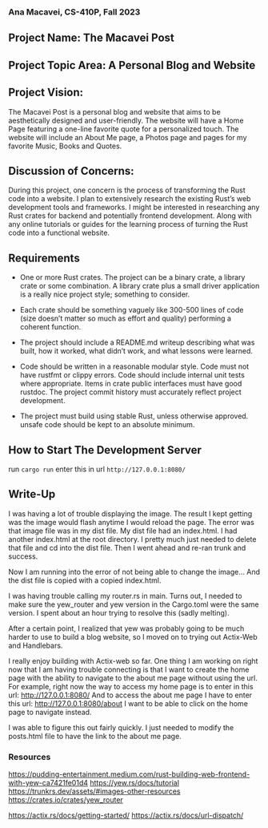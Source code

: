 ### Ana Macavei, CS-410P, Fall 2023

## Project Name: The Macavei Post

## Project Topic Area: A Personal Blog and Website

## Project Vision: 
The Macavei Post is a personal blog and website that aims to be aesthetically designed and user-friendly. The website will have a Home Page featuring a one-line favorite quote for a personalized touch. The website will include an About Me page, a Photos page and pages for my favorite Music, Books and Quotes.

## Discussion of Concerns:
During this project, one concern is the process of transforming the Rust code into a website. I plan to extensively research the existing Rust’s web development tools and frameworks. I might be interested in researching any Rust crates for backend and potentially frontend development. Along with any online tutorials or guides for the learning process of turning the Rust code into a functional website. 

## Requirements

- One or more Rust crates. The project can be a binary crate, a library
crate or some combination. A library crate plus a small driver application
is a really nice project style; something to consider.

- Each crate should be something vaguely like 300-500 lines of code (size
doesn’t matter so much as effort and quality) performing a coherent
function.

- The project should include a README.md writeup describing what was built,
how it worked, what didn’t work, and what lessons were learned.

- Code should be written in a reasonable modular style. Code must not have
rustfmt or clippy errors. Code should include internal unit tests where
appropriate. Items in crate public interfaces must have good rustdoc. The
project commit history must accurately reflect project development.

- The project must build using stable Rust, unless otherwise approved. 
unsafe code should be kept to an absolute minimum.



## How to Start The Development Server

run `cargo run`
enter this in url `http://127.0.0.1:8080/`

## Write-Up
I was having a lot of trouble displaying the image. The result I kept getting was the image would flash anytime I would reload the page. The error was that image file 
was in my dist file. My dist file had an index.html. I had another index.html at the root directory. I pretty much just needed to delete that file and cd into the dist 
file. Then I went ahead and re-ran trunk and success.

Now I am running into the error of not being able to change the image... And the dist file is copied with a copied index.html. 

I was having trouble calling my router.rs in main. Turns out, I needed to make sure the yew_router and yew version in the Cargo.toml were the same version. I spent about an hour trying to resolve this (sadly melting).

After a certain point, I realized that yew was probably going to be much harder to use to build a blog website, so I moved on to trying out Actix-Web and Handlebars.

I really enjoy building with Actix-web so far. One thing I am working on right now that I am having trouble connecting is that I want to create
the home page with the ability to navigate to the about me page without using the url. For example, right now the way to access my home page is to enter in this url: 
http://127.0.0.1:8080/
And to access the about me page I have to enter this url:
http://127.0.0.1:8080/about
I want to be able to click on the home page to navigate instead. 

I was able to figure this out fairly quickly. I just needed to modify the posts.html file to have the link to the about me page.




### Resources
https://pudding-entertainment.medium.com/rust-building-web-frontend-with-yew-ca7421fe01d4
https://yew.rs/docs/tutorial 
https://trunkrs.dev/assets/#images-other-resources
https://crates.io/crates/yew_router

https://actix.rs/docs/getting-started/
https://actix.rs/docs/url-dispatch/